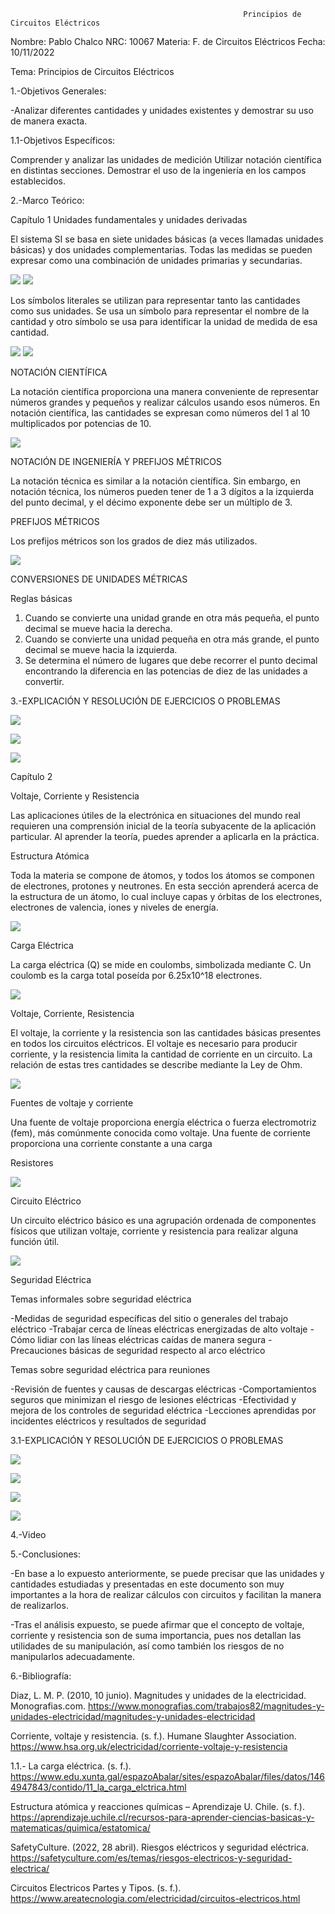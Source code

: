                                                         Principios de Circuitos Eléctricos

Nombre: Pablo Chalco   NRC: 10067  Materia: F. de Circuitos Eléctricos   Fecha: 10/11/2022  

Tema: Principios de Circuitos Eléctricos

1.-Objetivos Generales: 

-Analizar diferentes cantidades y unidades existentes y demostrar su uso de manera exacta.

1.1-Objetivos Específicos:

Comprender y analizar las unidades de medición
Utilizar notación científica en distintas secciones.
Demostrar el uso de la ingeniería en los campos establecidos.

2.-Marco Teórico:

Capítulo 1
Unidades fundamentales y unidades derivadas

El sistema SI se basa en siete unidades básicas (a veces llamadas unidades básicas) y dos unidades complementarias. Todas las medidas se pueden expresar como una combinación de unidades primarias y secundarias.

![](https://github.com/phchalco/Tarea1/blob/main/1.png)
![](https://github.com/phchalco/Tarea1/blob/main/2.png)

Los símbolos literales se utilizan para representar tanto las cantidades como sus unidades. Se usa un símbolo para representar el nombre de la cantidad y otro símbolo se usa para identificar la unidad de medida de esa cantidad.

![](https://github.com/phchalco/Tarea1/blob/main/3.png)
![](https://github.com/phchalco/Tarea1/blob/main/4.png)

NOTACIÓN CIENTÍFICA

La notación científica proporciona una manera conveniente de representar números grandes y pequeños y realizar cálculos usando esos números. En notación científica, las cantidades se expresan como números del 1 al 10 multiplicados por potencias de 10.

![](https://github.com/phchalco/Tarea1/blob/main/5.png)

NOTACIÓN DE INGENIERÍA Y PREFIJOS MÉTRICOS

La notación técnica es similar a la notación científica. Sin embargo, en notación técnica, los números pueden tener de 1 a 3 dígitos a la izquierda del punto decimal, y el décimo exponente debe ser un múltiplo de 3.

PREFIJOS MÉTRICOS

Los prefijos métricos son los grados de diez más utilizados.

![](https://github.com/phchalco/Tarea1/blob/main/6.png)

CONVERSIONES DE UNIDADES MÉTRICAS

Reglas básicas

1. Cuando se convierte una unidad grande en otra más pequeña, el punto decimal se mueve hacia la derecha. 
2. Cuando se convierte una unidad pequeña en otra más grande, el punto decimal se mueve hacia la izquierda. 
3. Se determina el número de lugares que debe recorrer el punto decimal encontrando la diferencia en las potencias de diez de las unidades a convertir.

3.-EXPLICACIÓN Y RESOLUCIÓN DE EJERCICIOS O PROBLEMAS

![](https://github.com/phchalco/Tarea1/blob/main/Ej1.png)

![](https://github.com/phchalco/Tarea1/blob/main/Ej2.png)

![](https://github.com/phchalco/Tarea1/blob/main/Ej3.png)

Capítulo 2

Voltaje, Corriente y Resistencia

Las aplicaciones útiles de la electrónica en situaciones del mundo real requieren una comprensión inicial de la teoría subyacente de la aplicación particular. Al aprender la teoría, puedes aprender a aplicarla en la práctica.

Estructura Atómica

Toda la materia se compone de átomos, y todos los átomos se componen de electrones, protones y neutrones. En esta sección aprenderá acerca de la estructura de un átomo, lo cual incluye capas y órbitas de los electrones, electrones de valencia, iones y niveles de energía.

![](https://github.com/phchalco/Tarea1/blob/main/7.png)

Carga Eléctrica

La carga eléctrica (Q) se mide en coulombs, simbolizada mediante C. Un coulomb es la carga total poseída por 6.25x10^18 electrones.

![](https://github.com/phchalco/Tarea1/blob/main/8.png)

Voltaje, Corriente, Resistencia

El voltaje, la corriente y la resistencia son las cantidades básicas presentes en todos los circuitos eléctricos. El voltaje es necesario para producir corriente, y la resistencia limita la cantidad de corriente en un circuito. La relación de estas tres cantidades se describe mediante la Ley de Ohm.

![](https://github.com/phchalco/Tarea1/blob/main/9.png)

Fuentes de voltaje y corriente

Una fuente de voltaje proporciona energía eléctrica o fuerza electromotriz (fem), más comúnmente conocida como voltaje. Una fuente de corriente proporciona una corriente constante a una carga

Resistores

![](https://github.com/phchalco/Tarea1/blob/main/10.png)

Circuito Eléctrico 

Un circuito eléctrico básico es una agrupación ordenada de componentes físicos que utilizan voltaje, corriente y resistencia para realizar alguna función útil.

![](https://github.com/phchalco/Tarea1/blob/main/11.png)

Seguridad Eléctrica 

Temas informales sobre seguridad eléctrica 

-Medidas de seguridad específicas del sitio o generales del trabajo eléctrico 
-Trabajar cerca de líneas eléctricas energizadas de alto voltaje 
-Cómo lidiar con las líneas eléctricas caídas de manera segura 
-Precauciones básicas de seguridad respecto al arco eléctrico 

Temas sobre seguridad eléctrica para reuniones 

-Revisión de fuentes y causas de descargas eléctricas 
-Comportamientos seguros que minimizan el riesgo de lesiones eléctricas 
-Efectividad y mejora de los controles de seguridad eléctrica 
-Lecciones aprendidas por incidentes eléctricos y resultados de seguridad

3.1-EXPLICACIÓN Y RESOLUCIÓN DE EJERCICIOS O PROBLEMAS

![](https://github.com/phchalco/Tarea1/blob/main/Ej4.png)

![](https://github.com/phchalco/Tarea1/blob/main/Ej5.png)

![](https://github.com/phchalco/Tarea1/blob/main/Ej6.png)

![](https://github.com/phchalco/Tarea1/blob/main/Ej7.png)

4.-Video



5.-Conclusiones:

-En base a lo expuesto anteriormente, se puede precisar que las unidades y cantidades estudiadas y presentadas en este documento son muy importantes a la hora de realizar cálculos con circuitos y facilitan la manera de realizarlos.

-Tras el análisis expuesto, se puede afirmar que el concepto de voltaje, corriente y resistencia son de suma importancia, pues nos detallan las utilidades de su manipulación, así como también los riesgos de no manipularlos adecuadamente.

6.-Bibliografía:

Diaz, L. M. P. (2010, 10 junio). Magnitudes y unidades de la electricidad. Monografias.com. https://www.monografias.com/trabajos82/magnitudes-y-unidades-electricidad/magnitudes-y-unidades-electricidad

Corriente, voltaje y resistencia. (s. f.). Humane Slaughter Association. https://www.hsa.org.uk/electricidad/corriente-voltaje-y-resistencia

1.1.- La carga eléctrica. (s. f.). https://www.edu.xunta.gal/espazoAbalar/sites/espazoAbalar/files/datos/1464947843/contido/11_la_carga_elctrica.html

Estructura atómica y reacciones químicas – Aprendizaje U. Chile. (s. f.). https://aprendizaje.uchile.cl/recursos-para-aprender-ciencias-basicas-y-matematicas/quimica/estatomica/

SafetyCulture. (2022, 28 abril). Riesgos eléctricos y seguridad eléctrica. https://safetyculture.com/es/temas/riesgos-electricos-y-seguridad-electrica/

Circuitos Electricos Partes y Tipos. (s. f.). https://www.areatecnologia.com/electricidad/circuitos-electricos.html






